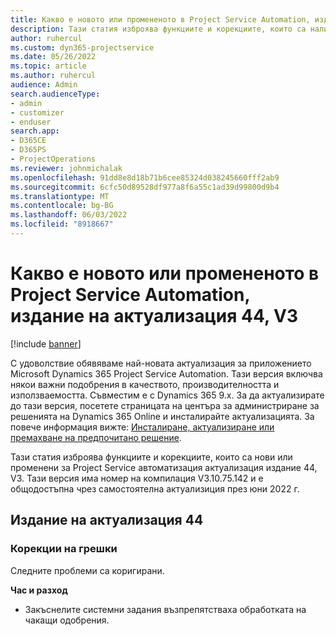 ```yaml
---
title: Какво е новото или промененото в Project Service Automation, издание на актуализация 44, V3
description: Тази статия изброява функциите и корекциите, които са налични в Microsoft Dynamics 365 Project Service Automation актуализация издание 44, V3.
author: ruhercul
ms.custom: dyn365-projectservice
ms.date: 05/26/2022
ms.topic: article
ms.author: ruhercul
audience: Admin
search.audienceType:
- admin
- customizer
- enduser
search.app:
- D365CE
- D365PS
- ProjectOperations
ms.reviewer: johnmichalak
ms.openlocfilehash: 91dd8e8d18b71b6cee85324d038245660fff2ab9
ms.sourcegitcommit: 6cfc50d89528df977a8f6a55c1ad39d99800d9b4
ms.translationtype: MT
ms.contentlocale: bg-BG
ms.lasthandoff: 06/03/2022
ms.locfileid: "8918667"
---
```

# <a name="whats-new-or-changed-in-project-service-automation-update-release-44-v3"></a>Какво е новото или промененото в Project Service Automation, издание на актуализация 44, V3

[!include [banner](../includes/psa-now-project-operations.md)]

С удоволствие обявяваме най-новата актуализация за приложението Microsoft Dynamics 365 Project Service Automation. Тази версия включва някои важни подобрения в качеството, производителността и използваемостта. Съвместим е с Dynamics 365 9.x. За да актуализирате до тази версия, посетете страницата на центъра за администриране за решенията на Dynamics 365 Online и инсталирайте актуализацията. За повече информация вижте: [Инсталиране, актуализиране или премахване на предпочитано решение](/power-platform/admin/install-remove-preferred-solution).

Тази статия изброява функциите и корекциите, които са нови или променени за Project Service автоматизация актуализация издание 44, V3. Тази версия има номер на компилация V3.10.75.142 и е общодостъпна чрез самостоятелна актуализиция през юни 2022 г.

## <a name="update-release-44"></a>Издание на актуализация 44

### <a name="bug-fixes"></a>Корекции на грешки

Следните проблеми са коригирани.

**Час и разход**

- Закъснелите системни задания възпрепятстваха обработката на чакащи одобрения.

